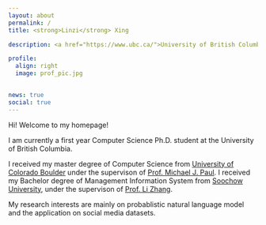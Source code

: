 ```yaml
---
layout: about
permalink: /
title: <strong>Linzi</strong> Xing

description: <a href="https://www.ubc.ca/">University of British Columbia</a>

profile:
  align: right
  image: prof_pic.jpg
  

news: true
social: true
---
```


Hi! Welcome to my homepage!

I am currently a first year Computer Science Ph.D. student at the University of British Columbia.

I received my master degree of Computer Science from [University of Colorado Boulder](https://www.colorado.edu) under the supervison of [Prof. Michael J. Paul](http://cmci.colorado.edu/~mpaul/). I received my Bachelor degree of Management Information System from [Soochow University](http://eng.suda.edu.cn/), under the supervison of [Prof. Li Zhang](https://www.researchgate.net/profile/Li_Zhang80). 

My research interests are mainly on probablistic natural language model and the application on social media datasets.


